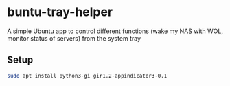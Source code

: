 # buntu-tray-helper
A simple Ubuntu app to control different functions (wake my NAS with WOL, monitor status of servers) from the system tray

## Setup
```bash
sudo apt install python3-gi gir1.2-appindicator3-0.1
```
